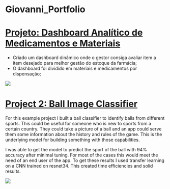 # Giovanni_Portfolio

# [Projeto: Dashboard Analítico de Medicamentos e Materiais](https://github.com/PlayingNumbers/ds_salary_proj) 
* Criado um dashboard dinâmico onde o gestor consiga avaliar item a item desejado para melhor gestão do estoque da farmácia;
* O dashboard foi dividido em materiais e medicamentos por dispensação;

![](https://photos.onedrive.com/share/EC13BCC5CE05B89E!50890?cid=EC13BCC5CE05B89E&resId=EC13BCC5CE05B89E!50890&authkey=!ABSUgKCegBzhzaI&ithint=photo)

# [Project 2: Ball Image Classifier](https://github.com/PlayingNumbers/ball_image_classifier) 
For this example project I built a ball classifier to identify balls from different sports. This could be useful for someone who is new to sports from a certain country. They could take a picture of a ball and an app could serve them some information about the history and rules of the game. This is the underlying model for building something with those capabilities. 

I was able to get the model to predict the sport of the ball with 94% accuracy after minimal tuning. For most of the cases this would meet the need of an end user of the app. To get these results I used transfer learning on a CNN trained on resnet34. This created time efficiencies and solid results. 

![](https://encrypted-tbn0.gstatic.com/images?q=tbn:ANd9GcQz-1CUCGde4veHpopZTtE-RjHu1XFlZ2xqxg&usqp=CAU)
